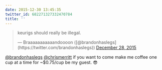 ```yaml
---
date: 2015-12-30 13:45:35
twitter_id: 682271327332470784
title: ''
---
```


<blockquote class="twitter-tweet"><p lang="en" dir="ltr">keurigs should really be illegal.</p>&mdash; Braaaaaaaaaaandoooon ([@brandonhaslegs](https://twitter.com/brandonhaslegs)) <a href="https://twitter.com/brandonhaslegs/status/681312949189885952?ref_src=twsrc%5Etfw">December 28, 2015</a></blockquote>
<script async src="https://platform.twitter.com/widgets.js" charset="utf-8"></script>

[@brandonhaslegs](https://twitter.com/brandonhaslegs) [@chrismerritt](https://twitter.com/chrismerritt) if you want to come make me coffee one cup at a time for ~$0.75/cup be my guest. 😎
